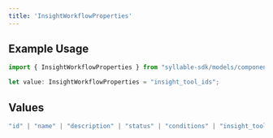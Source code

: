 ```yaml
---
title: 'InsightWorkflowProperties'
---
```


## Example Usage

```typescript
import { InsightWorkflowProperties } from "syllable-sdk/models/components";

let value: InsightWorkflowProperties = "insight_tool_ids";
```

## Values

```typescript
"id" | "name" | "description" | "status" | "conditions" | "insight_tool_ids" | "updated_at"
```
